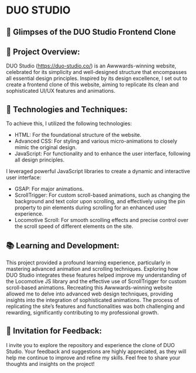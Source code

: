 # DUO STUDIO

## 📸 Glimpses of the DUO Studio Frontend Clone

## 🌟 Project Overview:
DUO Studio (https://duo-studio.co/) is an Awwwards-winning website, celebrated for its simplicity and well-designed structure that encompasses all essential design principles. Inspired by its design excellence, I set out to create a frontend clone of this website, aiming to replicate its clean and sophisticated UI/UX features and animations.

## 🔧 Technologies and Techniques:
To achieve this, I utilized the following technologies:

- HTML: For the foundational structure of the website.
- Advanced CSS: For styling and various micro-animations to closely mimic the original design.
- JavaScript: For functionality and to enhance the user interface, following all design principles.

I leveraged powerful JavaScript libraries to create a dynamic and interactive user interface:
- GSAP: For major animations.
- ScrollTrigger: For custom scroll-based animations, such as changing the background and text color upon scrolling, and effectively using the pin property to pin elements during scrolling for an enhanced user experience.
- Locomotive Scroll: For smooth scrolling effects and precise control over the scroll speed of different elements on the site.
  
## 📚 Learning and Development:
This project provided a profound learning experience, particularly in mastering advanced animation and scrolling techniques. Exploring how DUO Studio integrates these features helped improve my understanding of the Locomotive JS library and the effective use of ScrollTrigger for custom scroll-based animations. Recreating this Awwwards-winning website allowed me to delve into advanced web design techniques, providing insights into the integration of sophisticated animations. The process of replicating the site’s features and functionalities was both challenging and rewarding, significantly contributing to my professional growth.

## 💬 Invitation for Feedback:
I invite you to explore the repository and experience the clone of DUO Studio. Your feedback and suggestions are highly appreciated, as they will help me continue to improve and refine my skills. Feel free to share your thoughts and insights on the project!
